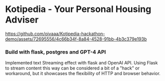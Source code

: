 # Kotipedia - Your Personal Housing Adviser

https://github.com/oivaaa/Kotipedia-hackathon-demo/assets/72695556/4c66b34f-8a84-4528-91bb-4b3c379e193b

### Build with flask, postgres and GPT-4 API
Implemented text Streaming effect with flask and OpenAI API. Using Flask to stream content this way can be considered a bit of a "hack" or workaround, but it showcases the flexibility of HTTP and browser behavior.
